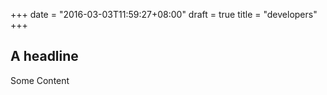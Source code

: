 +++
date = "2016-03-03T11:59:27+08:00"
draft = true
title = "developers"
+++

## A headline

Some Content
